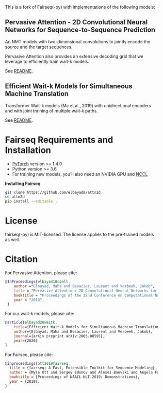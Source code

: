 This is a fork of Fairseq(-py) with implementations of the following models:

## Pervasive Attention - 2D Convolutional Neural Networks for Sequence-to-Sequence Prediction 

An NMT models with two-dimensional convolutions to jointly encode the source and the target sequences.

Pervasive Attention also provides an extensive decoding grid that we leverage to efficiently train wait-k models.

See [README](examples/pervasive/README.md).

## Efficient Wait-k Models for Simultaneous Machine Translation 

Transformer Wait-k models (Ma et al., 2019) with unidirectional encoders and with joint training of multiple wait-k paths.

See [README](examples/waitk/README.md).


# Fairseq Requirements and Installation

* [PyTorch](http://pytorch.org/) version >= 1.4.0
* Python version >= 3.6
* For training new models, you'll also need an NVIDIA GPU and [NCCL](https://github.com/NVIDIA/nccl)

**Installing Fairseq**

```bash
git clone https://github.com/elbayadm/attn2d
cd attn2d
pip install --editable .
```

# License
fairseq(-py) is MIT-licensed.
The license applies to the pre-trained models as well.

# Citation

For Pervasive Attention, please cite:

```bibtex
@InProceedings{elbayad18conll,
    author ="Elbayad, Maha and Besacier, Laurent and Verbeek, Jakob",
    title = "Pervasive Attention: 2D Convolutional Neural Networks for Sequence-to-Sequence Prediction",
    booktitle = "Proceedings of the 22nd Conference on Computational Natural Language Learning",
    year = "2018",
 }
```

For our wait-k models, please cite:

```bibtex
@article{elbayad20waitk,
    title={Efficient Wait-k Models for Simultaneous Machine Translation},
    author={Elbayad, Maha and Besacier, Laurent and Verbeek, Jakob},
    journal={arXiv preprint arXiv:2005.08595},
    year={2020}
}
```

For Fairseq, please cite:

```bibtex
@inproceedings{ott2019fairseq,
  title = {fairseq: A Fast, Extensible Toolkit for Sequence Modeling},
  author = {Myle Ott and Sergey Edunov and Alexei Baevski and Angela Fan and Sam Gross and Nathan Ng and David Grangier and Michael Auli},
  booktitle = {Proceedings of NAACL-HLT 2019: Demonstrations},
  year = {2019},
}
```

